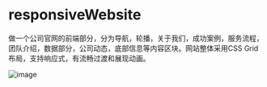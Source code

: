 # responsiveWebsite
做一个公司官网的前端部分，分为导航，轮播，关于我们，成功案例，服务流程，团队介绍，数据部分，公司动态，底部信息等内容区块。网站整体采用CSS Grid布局，支持响应式，有流畅过渡和展现动画。

![image](https://github.com/liyinchigithub/responsiveWebsite/assets/19643260/85d9d341-58ad-43fc-bdc2-2dea25cf1ad1)

